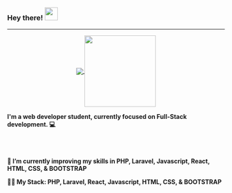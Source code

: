 ### Hey there! <img src="https://raw.githubusercontent.com/iampavangandhi/iampavangandhi/master/gifs/Hi.gif" width="30px">

---

<p align="center"></p>

<p align="center">
  <a href="https://github.com/anuraghazra/github-readme-stats">
    <img
      align="center"
      src="https://github-readme-stats.vercel.app/api/top-langs/?username=eduardops0&layout=compact"
    />
  </a>
  <a href="https://github.com/anuraghazra/github-readme-stats">
    <img
      align="center"
      height="165"
      src="https://github-readme-stats.vercel.app/api?username=eduardops0&count_private=true&show_icons=true&custom_title=Github%20Status&hide=issues"
    />
  </a>
</p>



<b>I'm a web developer student, currently focused on Full-Stack development. :computer:<b> <br></br>


<br><p>🌱 I’m currently improving my skills in PHP, Laravel, Javascript, React, HTML, CSS, & BOOTSTRAP</p> 
<p>👨‍💻  My Stack: PHP, Laravel, React, Javascript, HTML, CSS, & BOOTSTRAP</p> </br>
